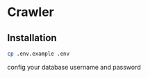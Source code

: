 # Crawler

## Installation

```bash
cp .env.example .env
```

config your database username and password